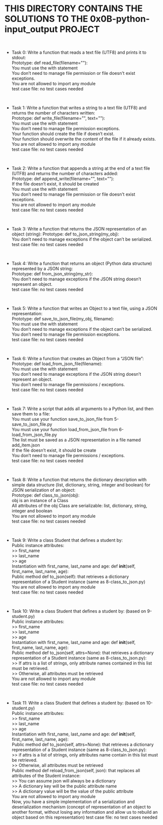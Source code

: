 # THIS DIRECTORY CONTAINS THE SOLUTIONS TO THE 0x0B-python-input_output PROJECT
<br>

* Task 0: Write a function that reads a text file (UTF8) and prints it to stdout: <br>
	Prototype: def read_file(filename=""): <br>
	You must use the with statement <br>
	You don’t need to manage file permission or file doesn't exist exceptions. <br>
	You are not allowed to import any module <br>
	test case file: no test cases needed <br>
<br>

* Task 1: Write a function that writes a string to a text file (UTF8) and returns the number of characters written: <br>
	Prototype: def write_file(filename="", text=""): <br>
	You must use the with statement <br>
	You don’t need to manage file permission exceptions. <br>
	Your function should create the file if doesn’t exist. <br>
	Your function should overwrite the content of the file if it already exists. <br>
	You are not allowed to import any module <br>
	test case file: no test cases needed <br>
<br>

* Task 2: Write a function that appends a string at the end of a text file (UTF8) and returns the number of characters added: <br>
	Prototype: def append_write(filename="", text=""): <br>
	If the file doesn’t exist, it should be created <br>
	You must use the with statement <br>
	You don’t need to manage file permission or file doesn't exist exceptions. <br>
	You are not allowed to import any module <br>
	test case file: no test cases needed <br>
<br>

* Task 3: Write a function that returns the JSON representation of an object (string):
	Prototype: def to_json_string(my_obj): <br>
	You don’t need to manage exceptions if the object can’t be serialized. <br>
	test case file: no test cases needed <br>
<br>

* Task 4: Write a function that returns an object (Python data structure) represented by a JSON string: <br>
	Prototype: def from_json_string(my_str): <br>
	You don’t need to manage exceptions if the JSON string doesn’t represent an object. <br>
	test case file: no test cases needed <br>
<br>

* Task 5: Write a function that writes an Object to a text file, using a JSON representation: <br>
	Prototype: def save_to_json_file(my_obj, filename): <br>
	You must use the with statement <br>
	You don’t need to manage exceptions if the object can’t be serialized. <br>
	You don’t need to manage file permission exceptions. <br>
	test case file: no test cases needed <br>
<br>

* Task 6: Write a function that creates an Object from a “JSON file”: <br>
	Prototype: def load_from_json_file(filename): <br>
	You must use the with statement <br>
	You don’t need to manage exceptions if the JSON string doesn’t represent an object. <br>
	You don’t need to manage file permissions / exceptions. <br>
	test case file: no test cases needed <br>
<br>

* Task 7: Write a script that adds all arguments to a Python list, and then save them to a file: <br>
	You must use your function save_to_json_file from 5-save_to_json_file.py <br>
	You must use your function load_from_json_file from 6-load_from_json_file.py <br>
	The list must be saved as a JSON representation in a file named add_item.json <br>
	If the file doesn’t exist, it should be create <br>
	You don’t need to manage file permissions / exceptions. <br>
	test case file: no test cases needed <br>
<br>

* Task 8: Write a function that returns the dictionary description with simple data structure (list, dictionary, string, integer and boolean) for JSON serialization of an object: <br>
	Prototype: def class_to_json(obj): <br>
	obj is an instance of a Class <br>
	All attributes of the obj Class are serializable: list, dictionary, string, integer and boolean <br>
	You are not allowed to import any module <br>
	test case file: no test casses needed <br>
<br>

* Task 9: Write a class Student that defines a student by: <br>
	Public instance attributes: <br>
		>> first_name <br>
		>> last_name <br>
		>> age <br>
	Instantiation with first_name, last_name and age: def __init__(self, first_name, last_name, age): <br>
	Public method def to_json(self): that retrieves a dictionary representation of a Student instance (same as 8-class_to_json.py) <br>
	You are not allowed to import any module <br>
	test case file: no test cases needed <br>
<br>

* Task 10: Write a class Student that defines a student by: (based on 9-student.py) <br>
	Public instance attributes: <br>
		>> first_name <br>
		>> last_name <br>
		>> age <br>
	Instantiation with first_name, last_name and age: def __init__(self, first_name, last_name, age): <br>
	Public method def to_json(self, attrs=None): that retrieves a dictionary representation of a Student instance (same as 8-class_to_json.py): <br>
		>> If attrs is a list of strings, only attribute names contained in this list must be retrieved. <br>
		>> Otherwise, all attributes must be retrieved <br>
	You are not allowed to import any module <br>
	test case file: no test cases needed <br>
<br>

* Task 11: Write a class Student that defines a student by: (based on 10-student.py) <br>
	Public instance attributes: <br>
		>> first_name <br>
		>> last_name <br>
		>> age <br>
	Instantiation with first_name, last_name and age: def __init__(self, first_name, last_name, age): <br>
	Public method def to_json(self, attrs=None): that retrieves a dictionary representation of a Student instance (same as 8-class_to_json.py): <br>
		>> if attrs is a list of strings, only attributes name contain in this list must be retrieved. <br>
		>> Otherwise, all attributes must be retrieved <br>
	Public method def reload_from_json(self, json): that replaces all attributes of the Student instance: <br>
		>> You can assume json will always be a dictionary <br>
		>> A dictionary key will be the public attribute name <br>
		>> A dictionary value will be the value of the public attribute <br>
	You are not allowed to import any module <br>
	Now, you have a simple implementation of a serialization and deserialization mechanism (concept of representation of an object to another format, without losing any information and allow us to rebuild an object based on this representation)
	test case file: no test cases needed <br>
<br>


